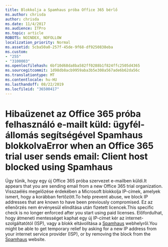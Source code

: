 ```yaml
---
title: Blokkolja a Spamhaus próba Office 365 bérlő
ms.author: chrisda
author: chrisda
ms.date: 11/4/2017
ms.audience: ITPro
ms.topic: article
ROBOTS: NOINDEX, NOFOLLOW
localization_priority: Normal
ms.assetid: 5cba50a0-257f-45de-9f68-df9250838eba
ms.custom:
- "255"
- "3100003"
ms.openlocfilehash: 6bf10d68da8ba582ff0288b1f824ffc2505d4365
ms.sourcegitcommit: 1d98db8acb9959aba3b5e308a567ade6b62da56c
ms.translationtype: MT
ms.contentlocale: hu-HU
ms.lasthandoff: 08/22/2019
ms.locfileid: "36500417"
---
```

# <a name="error-when-an-office-365-trial-user-sends-email-client-host-blocked-using-spamhaus"></a><span data-ttu-id="ec96e-102">Hibaüzenet az Office 365 próba felhasználó e-mailt küld: ügyfél-állomás segítségével Spamhaus blokkolva</span><span class="sxs-lookup"><span data-stu-id="ec96e-102">Error when an Office 365 trial user sends email: Client host blocked using Spamhaus</span></span>

<span data-ttu-id="ec96e-103">Úgy tűnik, hogy egy új Office 365 próba szervezet e-mailben küldi.</span><span class="sxs-lookup"><span data-stu-id="ec96e-103">It appears that you are sending email from a new Office 365 trial organization.</span></span> <span data-ttu-id="ec96e-104">Visszaélés megelőzése érdekében a Microsoft blokkolja IP-címek, amelyek ismert, hogy a korábban fertőzött.</span><span class="sxs-lookup"><span data-stu-id="ec96e-104">To help prevent abuse, we block IP addresses that are known to have been previously compromised.</span></span> <span data-ttu-id="ec96e-105">Ez az ellenőrzés nem érvényesül elindítása után fizetett licencek.</span><span class="sxs-lookup"><span data-stu-id="ec96e-105">This specific check is no longer enforced after you start using paid licenses.</span></span> <span data-ttu-id="ec96e-106">Előfordulhat, hogy átmeneti mentességet kaphat egy új IP-címet kér az internet-szolgáltatótól (ISP), vagy a blokk eltávolítása a [Spamhaus](https://go.microsoft.com/fwlink/p/?linkid=123245) webhelyről.</span><span class="sxs-lookup"><span data-stu-id="ec96e-106">You might be able to get temporary relief by asking for a new IP address from your internet service provider (ISP), or by removing the block from the [Spamhaus](https://go.microsoft.com/fwlink/p/?linkid=123245) website.</span></span>
